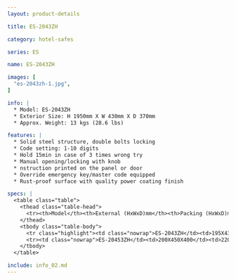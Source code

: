 ```yaml
---
layout: product-details

title: ES-2043ZH

category: hotel-safes

series: ES

name: ES-2043ZH

images: [
  "es-2043zh-1.jpg",
]

info: |
  * Model: ES-2043ZH
  * Exterior Size: H 1950mm X W 430mm X D 370mm
  * Approx. Weight: 13 kgs (28.6 lbs)

features: |
  * Solid steel structure, double bolts locking
  * Code setting: 1-10 digits
  * Hold 15min in case of 3 times wrong try
  * Manual opening/locking with knob
  * nstruction printed on the panel or door
  * Override emergency key/master code equipped
  * Rust-proof surface with quality power coating finish

specs: |
  <table class="table">
    <thead class="table-head">
      <tr><th>Model</th><th>External (HxWxD)mm</th><th>Packing (HxWxD)mm</th><th>Weight (kg)</th><th>Door (mm)</th><th>Body (mm)</th><th>20’FCL (pcs)</th></tr>
    </thead>
    <tbody class="table-body">
      <tr class="highlight"><td class="nowrap">ES-2043ZH</td><td>195X430X370</td><td>215X450X420</td><td>13</td><td>5</td><td>2</td><td>685</td></tr>
      <tr><td class="nowrap">ES-20453ZH</td><td>200X450X400</td><td>220X470X450</td><td>14</td><td>5</td><td>2</td><td>625</td></tr>
    </tbody>
  </table>

include: info_02.md
---
```


